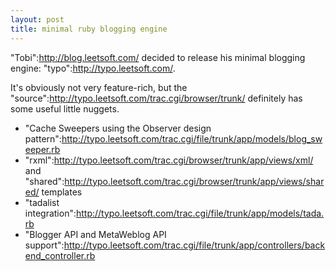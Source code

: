 ```yaml
--- 
layout: post
title: minimal ruby blogging engine
---
```

"Tobi":http://blog.leetsoft.com/ decided to release his minimal blogging engine: "typo":http://typo.leetsoft.com/.  

It's obviously not very feature-rich, but the "source":http://typo.leetsoft.com/trac.cgi/browser/trunk/ definitely has some useful little nuggets.

* "Cache Sweepers using the Observer design pattern":http://typo.leetsoft.com/trac.cgi/file/trunk/app/models/blog_sweeper.rb
* "rxml":http://typo.leetsoft.com/trac.cgi/browser/trunk/app/views/xml/ and "shared":http://typo.leetsoft.com/trac.cgi/browser/trunk/app/views/shared/ templates 
* "tadalist integration":http://typo.leetsoft.com/trac.cgi/file/trunk/app/models/tada.rb
* "Blogger API and MetaWeblog API support":http://typo.leetsoft.com/trac.cgi/file/trunk/app/controllers/backend_controller.rb
